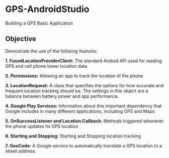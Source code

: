 # GPS-AndroidStudio
Building a GPS Basic Application

## Objective
Demostrate the use of the folliwing features:

**1. FusedLocationProviderClient:**
The standard Andoid API used for reading GPS and cell phone tower location data

**2. Permissions:**
Allowing an app to track the location of the phone

**3. LocationRequest:**
A class that specifies the options for how accurate and frequent location tracking should be. The settings in this object are a balance between battery power and app performance.

**4. Google Play Services:**
Information about this important dependency that Google includes in many different applications, including GPS and Maps

**5. OnSuccessListener and Location Callback:**
Methods triggered whenever the phone updates its GPS location

**6. Starting and Stopping:**
Starting and Stopping location tracking

**7. GeoCode:**
A Google service to automatically translate a GPS location to a street address



